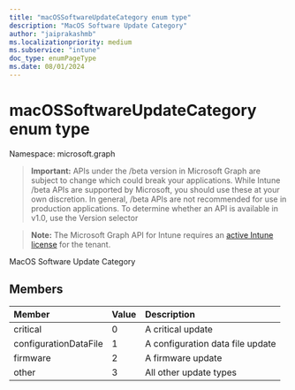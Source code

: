 ```yaml
---
title: "macOSSoftwareUpdateCategory enum type"
description: "MacOS Software Update Category"
author: "jaiprakashmb"
ms.localizationpriority: medium
ms.subservice: "intune"
doc_type: enumPageType
ms.date: 08/01/2024
---
```


# macOSSoftwareUpdateCategory enum type

Namespace: microsoft.graph

> **Important:** APIs under the /beta version in Microsoft Graph are subject to change which could break your applications. While Intune /beta APIs are supported by Microsoft, you should use these at your own discretion. In general, /beta APIs are not recommended for use in production applications. To determine whether an API is available in v1.0, use the Version selector

> **Note:** The Microsoft Graph API for Intune requires an [active Intune license](https://go.microsoft.com/fwlink/?linkid=839381) for the tenant.

MacOS Software Update Category

## Members
|Member|Value|Description|
|:---|:---|:---|
|critical|0|A critical update|
|configurationDataFile|1|A configuration data file update|
|firmware|2|A firmware update|
|other|3|All other update types|